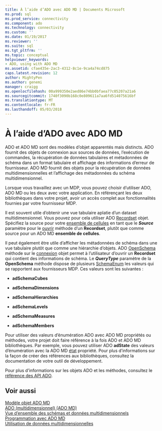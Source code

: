 ```yaml
---
title: À l’aide d’ADO avec ADO MD | Documents Microsoft
ms.prod: sql
ms.prod_service: connectivity
ms.component: ado
ms.technology: connectivity
ms.custom: ''
ms.date: 01/19/2017
ms.reviewer: ''
ms.suite: sql
ms.tgt_pltfrm: ''
ms.topic: conceptual
helpviewer_keywords:
- ADO, using with ADO MD
ms.assetid: cfae435e-2ac3-4312-8c1e-9ca4a74cd875
caps.latest.revision: 12
author: MightyPen
ms.author: genemi
manager: craigg
ms.openlocfilehash: 00a999350e2aed86e74bb0bfaea77c05207a21a6
ms.sourcegitcommit: 1740f3090b168c0e809611a7aa6fd514075616bf
ms.translationtype: MT
ms.contentlocale: fr-FR
ms.lasthandoff: 05/03/2018
---
```

# <a name="using-ado-with-ado-md"></a>À l’aide d’ADO avec ADO MD
ADO et ADO MD sont des modèles d’objet apparentés mais distincts. ADO fournit des objets de connexion aux sources de données, l’exécution de commandes, la récupération de données tabulaires et métadonnées de schéma dans un format tabulaire et affichage des informations d’erreur de fournisseur. ADO MD fournit des objets pour la récupération de données multidimensionnelles et l’affichage des métadonnées du schéma multidimensionnel.  
  
 Lorsque vous travaillez avec un MDP, vous pouvez choisir d’utiliser ADO, ADO MD ou les deux avec votre application. En référençant les deux bibliothèques dans votre projet, avoir un accès complet aux fonctionnalités fournies par votre fournisseur MDP.  
  
 Il est souvent utile d’obtenir une vue tabulaire aplatie d’un dataset multidimensionnel. Vous pouvez pour cela utiliser ADO [Recordset](../../../ado/reference/ado-api/recordset-object-ado.md) objet. Spécifiez la source pour votre [ensemble de cellules](../../../ado/reference/ado-md-api/cellset-object-ado-md.md) en tant que le ***Source*** paramètre pour le [ouvrir](../../../ado/reference/ado-api/open-method-ado-recordset.md) méthode d’un **Recordset**, plutôt que comme source pour un ADO MD **ensemble de cellules**.  
  
 Il peut également être utile d’afficher les métadonnées de schéma dans une vue tabulaire plutôt que comme une hiérarchie d’objets. ADO [OpenSchema](../../../ado/reference/ado-api/openschema-method.md) méthode sur le [connexion](../../../ado/reference/ado-api/connection-object-ado.md) objet permet à l’utilisateur d’ouvrir un **Recordset** qui contient des informations de schéma. Le ***QueryType*** paramètre de la **OpenSchema** méthode dispose de plusieurs [SchemaEnum](../../../ado/reference/ado-api/schemaenum.md) les valeurs qui se rapportent aux fournisseurs MDP. Ces valeurs sont les suivantes :  
  
-   **adSchemaCubes**  
  
-   **adSchemaDimensions**  
  
-   **adSchemaHierarchies**  
  
-   **adSchemaLevels**  
  
-   **adSchemaMeasures**  
  
-   **adSchemaMembers**  
  
 Pour utiliser des valeurs d’énumération ADO avec ADO MD propriétés ou méthodes, votre projet doit faire référence à la fois ADO et ADO MD bibliothèques. Par exemple, vous pouvez utiliser ADO **adState** des valeurs d’énumération avec la ADO MD [état](../../../ado/reference/ado-md-api/state-property-ado-md.md) propriété. Pour plus d’informations sur la façon de créer des références aux bibliothèques, consultez la documentation de votre outil de développement.  
  
 Pour plus d’informations sur les objets ADO et les méthodes, consultez le [référence des API ADO](../../../ado/reference/ado-api/ado-api-reference.md).  
  
## <a name="see-also"></a>Voir aussi  
 [Modèle objet ADO MD](../../../ado/reference/ado-md-api/ado-md-object-model.md)   
 [ADO (multidimensionnel) (ADO MD)](../../../ado/guide/multidimensional/ado-multidimensional-ado-md.md)   
 [Vue d’ensemble des schémas et données multidimensionnels](../../../ado/guide/multidimensional/overview-of-multidimensional-schemas-and-data.md)   
 [Programmation avec ADO MD](../../../ado/guide/multidimensional/programming-with-ado-md.md)   
 [Utilisation de données multidimensionnelles](../../../ado/guide/multidimensional/working-with-multidimensional-data.md)
